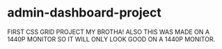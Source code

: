 # admin-dashboard-project
FIRST CSS GRID PROJECT MY BROTHA! ALSO THIS WAS MADE ON A 1440P MONITOR SO IT WILL ONLY LOOK GOOD ON A 1440P MONITOR.
